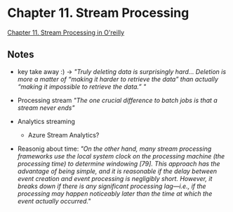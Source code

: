 # Chapter 11. Stream Processing

[Chapter 11. Stream Processing in O'reilly](https://learning.oreilly.com/library/view/designing-data-intensive-applications/9781491903063/ch11.html)

## Notes
- key take away :) ->
_"Truly deleting data is surprisingly hard... Deletion is more a matter of “making it harder to retrieve the data” than actually “making it impossible to retrieve the data.” "_

- Processing stream
_"The one crucial difference to batch jobs is that a stream never ends"_

- Analytics streaming
  - Azure Stream Analytics?

- Reasonig about time:
  _"On the other hand, many stream processing frameworks use the local system clock on the processing machine (the processing time) to determine windowing [79]. This approach has the advantage of being simple, and it is reasonable if the delay between event creation and event processing is negligibly short. However, it breaks down if there is any significant processing lag—i.e., if the processing may happen noticeably later than the time at which the event actually occurred."_